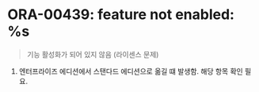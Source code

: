 ORA-00439: feature not enabled: %s
===
>기능 활성화가 되어 있지 않음 (라이센스 문제)

1. 엔터프라이즈 에디션에서 스탠다드 에디션으로 옮길 떄 발생함. 해당 항목 확인 필요.
